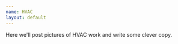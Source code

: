 ```yaml
---
name: HVAC
layout: default
---
```

Here we'll post pictures of HVAC work and write some clever copy.
